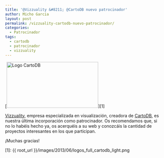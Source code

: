 ```yaml
---
title: '@Vizzuality &#8211; @CartoDB nuevo patrocinador'
author: Micho Garcia
layout: post
permalink: /vizzuality-cartodb-nuevo-patrocinador/
categories:
  - Patrocinador
tags:
  - cartodb
  - patrocinador
  - vizzuality
---
```

[<img class="aligncenter size-medium wp-image-366" alt="Logo CartoDB" src="{{ root_url }}/images/2013/06/logos_full_cartodb_light-300x150.png" width="300" height="150" />][1]

<a title="Vizzuality" href="http://vizzuality.com/" target="_blank">Vizzuality</a>, empresa especializada en visualización, creadora de <a title="CartoDB" href="http://cartodb.com/" target="_blank">CartoDB</a>, es nuestra última incorporación como patrocinador. Os recomendamos que, si no lo habéis hecho ya, os acerquéis a su web y conozcáis la cantidad de proyectos interesantes en los que participan.

¡Muchas gracias!

 [1]: {{ root_url }}/images/2013/06/logos_full_cartodb_light.png
